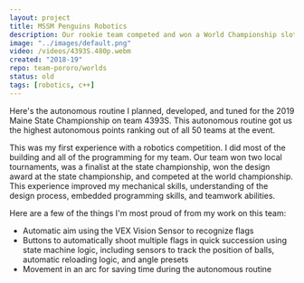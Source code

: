 ```yaml
---
layout: project
title: MSSM Penguins Robotics
description: Our rookie team competed and won a World Championship slot.
image: "../images/default.png"
video: /videos/4393S.480p.webm
created: "2018-19"
repo: team-pororo/worlds
status: old
tags: [robotics, c++]
---
```


<YouTube id="nEkfTPRDO8k" />

<Caption>
Here's the autonomous routine I planned, developed, and tuned for the 2019 Maine State Championship on team 4393S. This autonomous routine got us the highest autonomous points ranking out of all 50 teams at the event.
</Caption>

This was my first experience with a robotics competition. I did most of the building and all of the programming for my team. Our team won two local tournaments, was a finalist at the state championship, won the design award at the state championship, and competed at the world championship. This experience improved my mechanical skills, understanding of the design process, embedded programming skills, and teamwork abilities.

Here are a few of the things I'm most proud of from my work on this team:

- Automatic aim using the VEX Vision Sensor to recognize flags
- Buttons to automatically shoot multiple flags in quick succession using state machine logic, including sensors to track the position of balls, automatic reloading logic, and angle presets
- Movement in an arc for saving time during the autonomous routine
